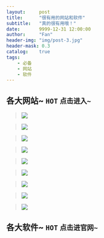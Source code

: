 ```yaml
---
layout:     post
title:      "很有用的网站和软件"
subtitle:   "真的很有用哦！"
date:       9999-12-31 12:00:00
author:     "Fan"
header-img: "img/post-3.jpg"
header-mask: 0.3
catalog:    true
tags:
    - 必备
    - 网站
    - 软件
---
```


## 各大网站~ `HOT` `点击进入~`

> [![](https://s1.ax1x.com/2018/07/14/PMrbeP.png)](https://wzoi.cc/)

> [![](https://cdn.luogu.org/upload/pic/18535.png)](https://www.umu.cn/index#/index)

> [![](https://cdn.luogu.org/upload/pic/18514.png)](http://noi.openjudge.cn/)

> [![](https://cdn.luogu.org/upload/pic/18517.png)](http://codevs.cn/)

> [![](https://cdn.luogu.org/upload/pic/18515.png)](https://www.luogu.org/)

> [![](https://cdn.luogu.org/upload/pic/18544.png)](https://school.jloj.cn/#/app/home/)

> [![](http://www.hzxjhs.com:83/images/xjoi-new/home-banner.png)](http://www.hzxjhs.com:83/)

> [![](http://ybt.ssoier.cn:8088/5.jpg)](http://ybt.ssoier.cn:8088/)

> [![](http://acm.hdu.edu.cn/images/banner.jpg)](http://acm.hdu.edu.cn/)

## 各大软件~ `HOT` `点击进官网~`

<a id="comments"></a><script src="//cdn1.lncld.net/static/js/3.0.4/av-min.js"></script><script src="//cdn.jsdelivr.net/gh/xcss/valine@v1.1.7/dist/Valine.min.js?v=undefined"></script><script>var valine = new Valine({
  el:'#vcomments',
  notify:false || false, 
  verify:false|| false, 
  app_id:'Rsr2vb6m50xfHQFuHCjnY1aa-gzGzoHsz',
  app_key:'BBOJ6wlnRnBUd4qK0C4GpByW',
  placeholder:'想唛唛？上面不用填，但如果你要提问的话，把邮箱写上......',
  path: window.location.pathname,
  avatar:'identicon'
})</script><script src="/js/jquery.js"></script><script src="/js/jquery-migrate-1.2.1.min.js"></script><script src="/js/jquery.appear.js"></script>
